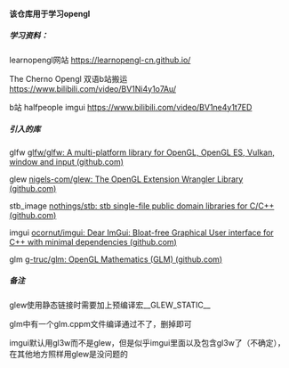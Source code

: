 #### 该仓库用于学习opengl

##### 学习资料：

learnopengl网站 https://learnopengl-cn.github.io/

The Cherno  Opengl 双语b站搬运 https://www.bilibili.com/video/BV1Ni4y1o7Au/

b站 halfpeople imgui https://www.bilibili.com/video/BV1ne4y1t7ED

##### 引入的库

glfw [glfw/glfw: A multi-platform library for OpenGL, OpenGL ES, Vulkan, window and input (github.com)](https://github.com/glfw/glfw)

glew [nigels-com/glew: The OpenGL Extension Wrangler Library (github.com)](https://github.com/nigels-com/glew)

stb_image [nothings/stb: stb single-file public domain libraries for C/C++ (github.com)](https://github.com/nothings/stb)

imgui [ocornut/imgui: Dear ImGui: Bloat-free Graphical User interface for C++ with minimal dependencies (github.com)](https://github.com/ocornut/imgui)

glm [g-truc/glm: OpenGL Mathematics (GLM) (github.com)](https://github.com/g-truc/glm)

##### 备注

glew使用静态链接时需要加上预编译宏__GLEW_STATIC__

glm中有一个glm.cppm文件编译通过不了，删掉即可

imgui默认用gl3w而不是glew，但是似乎imgui里面以及包含gl3w了（不确定），在其他地方照样用glew是没问题的

